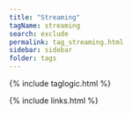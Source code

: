```yaml
---
title: "Streaming"
tagName: streaming
search: exclude
permalink: tag_streaming.html
sidebar: sidebar
folder: tags
---
```

{% include taglogic.html %}

{% include links.html %}

